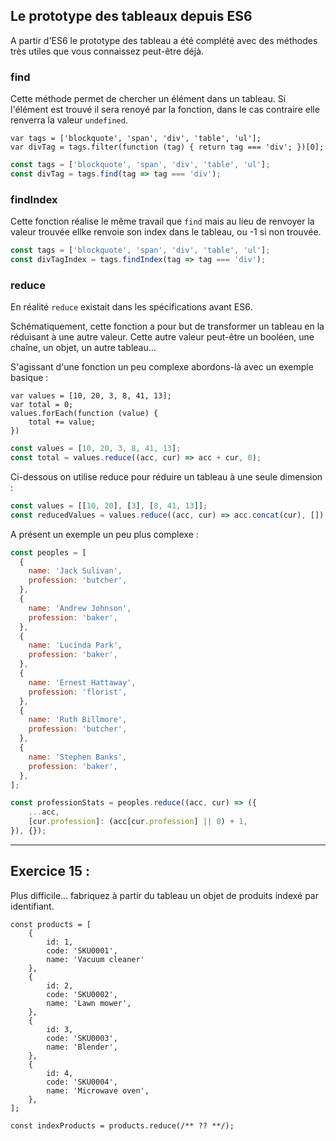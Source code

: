 ## Le prototype des tableaux depuis ES6

A partir d'ES6 le prototype des tableau a été complété avec des méthodes très utiles que vous connaissez peut-être déjà.

### find

Cette méthode permet de chercher un élément dans un tableau. Si l'élément est trouvé il sera renoyé par la fonction, dans le cas contraire elle renverra la valeur `undefined`.
```javascript_before
var tags = ['blockquote', 'span', 'div', 'table', 'ul'];
var divTag = tags.filter(function (tag) { return tag === 'div'; })[0];
```

```javascript
const tags = ['blockquote', 'span', 'div', 'table', 'ul'];
const divTag = tags.find(tag => tag === 'div');
```

### findIndex

Cette fonction réalise le même travail que `find` mais au lieu de renvoyer la valeur trouvée ellke renvoie son index dans le tableau, ou -1 si non trouvée.

```javascript
const tags = ['blockquote', 'span', 'div', 'table', 'ul'];
const divTagIndex = tags.findIndex(tag => tag === 'div');
```

### reduce

En réalité `reduce` existait dans les spécifications avant ES6.

Schématiquement, cette fonction a pour but de transformer un tableau en la réduisant à une autre valeur. Cette autre valeur peut-être un booléen, une chaîne, un objet, un autre tableau...

S'agissant d'une fonction un peu complexe abordons-là avec un exemple basique : 

```javascript_before
var values = [10, 20, 3, 8, 41, 13];
var total = 0;
values.forEach(function (value) {
    total += value;
})
```

```javascript
const values = [10, 20, 3, 8, 41, 13];
const total = values.reduce((acc, cur) => acc + cur, 0);
```

Ci-dessous on utilise reduce pour réduire un tableau à une seule dimension :

```javascript
const values = [[10, 20], [3], [8, 41, 13]];
const reducedValues = values.reduce((acc, cur) => acc.concat(cur), []);
```

A présent un exemple un peu plus complexe :

```javascript
const peoples = [
  {
    name: 'Jack Sulivan',
    profession: 'butcher',
  },
  {
    name: 'Andrew Johnson',
    profession: 'baker',
  },  
  {
    name: 'Lucinda Park',
    profession: 'baker',
  },
  {
    name: 'Ernest Hattaway',
    profession: 'florist',
  },
  {
    name: 'Ruth Billmore',
    profession: 'butcher',
  },
  {
    name: 'Stephen Banks',
    profession: 'baker',
  },
];

const professionStats = peoples.reduce((acc, cur) => ({
    ...acc,
    [cur.profession]: (acc[cur.profession] || 0) + 1,
}), {});
```

---

## Exercice 15 :
<div role="alert" class="alert alert-info show">
    Plus difficile... fabriquez à partir du tableau un objet de produits indexé par identifiant.  
</div>

```javascript_exercise15
const products = [
    {
        id: 1,
        code: 'SKU0001',
        name: 'Vacuum cleaner'
    },
    {
        id: 2,
        code: 'SKU0002',
        name: 'Lawn mower',
    },
    {
        id: 3,
        code: 'SKU0003',
        name: 'Blender',
    },
    {
        id: 4,
        code: 'SKU0004',
        name: 'Microwave oven',
    },
];

const indexProducts = products.reduce(/** ?? **/);
```

